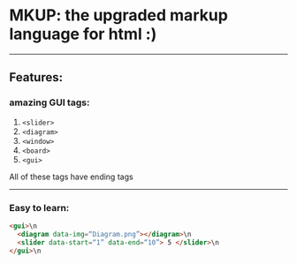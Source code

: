 # MKUP: the upgraded markup language for html :)

***

## Features:

### amazing GUI tags:

1) `<slider>`
2) `<diagram>`
3) `<window>`
4) `<board>`
5) `<gui>`

All of these tags have ending tags

***

### Easy to learn:

```html
<gui>\n
  <diagram data-img=“Diagram.png”></diagram>\n
  <slider data-start=“1” data-end=“10”> 5 </slider>\n
</gui>\n
```
